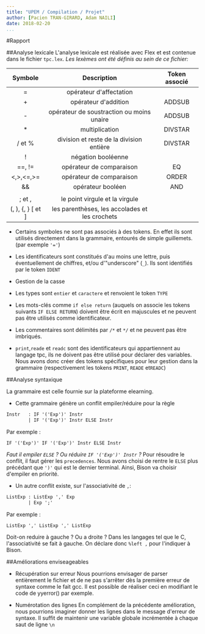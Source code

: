 ```yaml
---
title: "UPEM / Compilation / Projet"
author: [Pacien TRAN-GIRARD, Adam NAILI]
date: 2018-02-20
...
```


#Rapport 

##Analyse lexicale
L'analyse lexicale est réalisée avec Flex et est contenue dans le fichier `tpc.lex`.
*Les lexèmes ont été définis au sein de ce fichier:*

|      Symbole      |                   Description                   | Token associé |
|:-----------------:|:-----------------------------------------------:|:-------------:|
|         =         |             opérateur d'affectation             |               |
|         +         |               opérateur d'addition              |     ADDSUB    |
|         -         |    opérateur de soustraction ou moins unaire    |     ADDSUB    |
|         *         |                  multiplication                 |    DIVSTAR    |
|      / et %       |     division et reste de la division entière    |    DIVSTAR    |
|         !         |                négation booléenne               |               |
|       ==, !=      |             opérateur de comparaison            |       EQ      |
|     <,>,<=,>=     |             opérateur de comparaison            |     ORDER     |
|         &&        |                opérateur booléen                |      AND      |
|         ||        |                opérateur booléen                |       OR      |
|       ; et ,      |          le point virgule et la virgule         |               |
| (, ), {, } [ et ] |  les parenthèses, les accolades et les crochets |               |

- Certains symboles ne sont pas associés à des tokens. En effet ils sont utilisés directement dans la grammaire, entourés de simple guillemets. (par exemple `'='`)

- Les identificateurs sont constitués d'au moins une lettre, puis éventuellement de chiffres, et/ou d'"underscore" (`_`). Ils sont identifiés par le token `IDENT`

- Gestion de la casse

- Les types sont `entier` et `caractere` et renvoient le token `TYPE`

- Les mots-clés comme `if else return` (auquels on associe les tokens suivants `IF ELSE RETURN`) doivent être écrit en majuscules et ne peuvent pas être utilisés comme identificateur. 

- Les commentaires sont délimités par `/*` et `*/` et ne peuvent pas être imbriqués.

- `print`,`reade` et `readc` sont des identificateurs qui appartiennent au langage tpc, ils ne doivent pas être utilisé pour déclarer des variables. Nous avons donc créer des tokens spécifiques pour leur gestion dans la grammaire (respectivement les tokens `PRINT`, `READE` et`READC`)

##Analyse syntaxique

La grammaire est celle fournie sur la plateforme elearning.

- Cette grammaire génère un conflit empiler/réduire pour la règle

```yacc
Instr	: IF '('Exp')' Instr
		| IF '('Exp')' Instr ELSE Instr
```

Par exemple :

```
IF '('Exp')' IF '('Exp')' Instr ELSE Instr
```

*Faut il empiler `ELSE` ? Ou réduire `IF '('Exp')' Instr` ?*
Pour résoudre le conflit, il faut gérer les `precedences`.
Nous avons choisi de rentre le `ELSE` plus précédant que `')'` qui est le dernier terminal. Ainsi, Bison va choisir d'empiler en priorité.

- Un autre conflit existe, sur l'associativité de `,`:

```yacc
ListExp	: ListExp ',' Exp
		| Exp ';'
```

Par exemple :
```
ListExp ',' ListExp ',' ListExp
```

Doit-on reduire à gauche ? Ou a droite ?
Dans les langages tel que le C, l'associativité se fait à gauche.
On déclare donc `%left ,` pour l'indiquer à Bison.


##Améliorations enviseageables

- Récupération sur erreur
Nous pourrions envisager de parser entièrement le fichier et de ne pas s'arrêter dès la première erreur de syntaxe comme le fait gcc. Il est possible de réaliser ceci en modifiant le code de yyerror() par exemple.

- Numérotation des lignes 
En complément de la précédente amélioration, nous pourrions imaginer donner les lignes dans le message d'erreur de syntaxe.
Il suffit de maintenir une variable globale incrémentée à chaque saut de ligne `\n`
